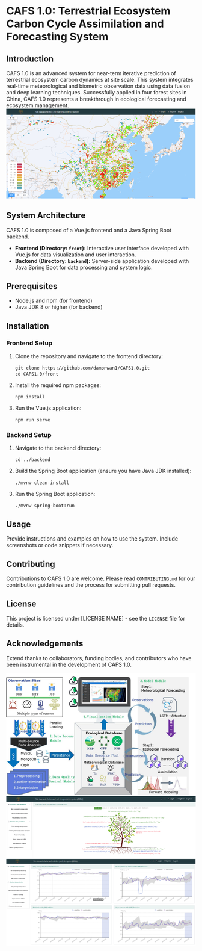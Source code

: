 
# CAFS 1.0: Terrestrial Ecosystem Carbon Cycle Assimilation and Forecasting System

## Introduction
CAFS 1.0 is an advanced system for near-term iterative prediction of terrestrial ecosystem carbon dynamics at site scale. This system integrates real-time meteorological and biometric observation data using data fusion and deep learning techniques. Successfully applied in four forest sites in China, CAFS 1.0 represents a breakthrough in ecological forecasting and ecosystem management.
![Example of CAFS1.0](images/example1.png)
## System Architecture
CAFS 1.0 is composed of a Vue.js frontend and a Java Spring Boot backend.

- **Frontend (Directory: `front`):** Interactive user interface developed with Vue.js for data visualization and user interaction.
- **Backend (Directory: `backend`):** Server-side application developed with Java Spring Boot for data processing and system logic.

## Prerequisites
- Node.js and npm (for frontend)
- Java JDK 8 or higher (for backend)

## Installation

### Frontend Setup
1. Clone the repository and navigate to the frontend directory:
   ```
   git clone https://github.com/damonwan1/CAFS1.0.git
   cd CAFS1.0/front
   ```
2. Install the required npm packages:
   ```
   npm install
   ```
3. Run the Vue.js application:
   ```
   npm run serve
   ```

### Backend Setup
1. Navigate to the backend directory:
   ```
   cd ../backend
   ```
2. Build the Spring Boot application (ensure you have Java JDK installed):
   ```
   ./mvnw clean install
   ```
3. Run the Spring Boot application:
   ```
   ./mvnw spring-boot:run
   ```

## Usage
Provide instructions and examples on how to use the system. Include screenshots or code snippets if necessary.

## Contributing
Contributions to CAFS 1.0 are welcome. Please read `CONTRIBUTING.md` for our contribution guidelines and the process for submitting pull requests.

## License
This project is licensed under [LICENSE NAME] - see the `LICENSE` file for details.

## Acknowledgements
Extend thanks to collaborators, funding bodies, and contributors who have been instrumental in the development of CAFS 1.0.

![Example of CAFS1.0](images/example2.png)
![Example of CAFS1.0](images/example3.png)
![Example of CAFS1.0](images/example4.png)
